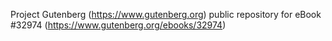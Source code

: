 Project Gutenberg (https://www.gutenberg.org) public repository for eBook #32974 (https://www.gutenberg.org/ebooks/32974)
